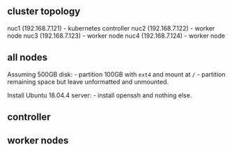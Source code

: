 

## cluster topology

nuc1 (192.168.7.121) - kubernetes controller
nuc2 (192.168.7.122) - worker node
nuc3 (192.168.7.123) - worker node
nuc4 (192.168.7.124) - worker node


## all nodes

Assuming 500GB disk: 
    - partition 100GB with `ext4` and mount at `/`
    - partition remaining space but leave unformatted and unmounted.

Install Ubuntu 18.04.4 server:
    - install openssh and nothing else.


## controller




## worker nodes